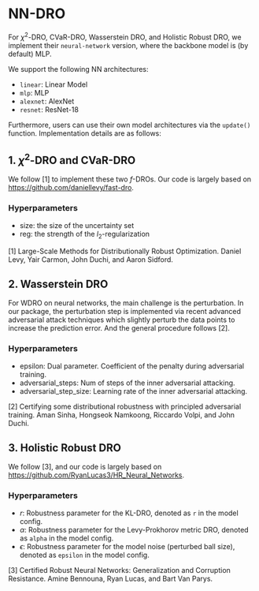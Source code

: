 # NN-DRO

For $\chi^2$-DRO, CVaR-DRO, Wasserstein DRO, and Holistic Robust DRO, we implement their `neural-network` version, where the backbone model is (by default) MLP.

We support the following NN architectures:
- `linear`: Linear Model
- `mlp`: MLP
- `alexnet`: AlexNet
- `resnet`: ResNet-18

Furthermore, users can use their own model architectures via the `update()` function.
Implementation details are as follows:

## 1. $\chi^2$-DRO and CVaR-DRO
We follow [1] to implement these two $f$-DROs. Our code is largely based on https://github.com/daniellevy/fast-dro.

### Hyperparameters
- size: the size of the uncertainty set
- reg: the strength of the $l_2$-regularization


[1] Large-Scale Methods for Distributionally Robust Optimization. Daniel Levy, Yair Carmon, John Duchi, and Aaron Sidford. 


## 2. Wasserstein DRO
For WDRO on neural networks, the main challenge is the perturbation. In our package, the perturbation step is implemented via recent advanced adversarial attack techniques which slightly perturb the data points to increase the prediction error. And the general procedure follows [2].


### Hyperparameters
- epsilon: Dual parameter. Coefficient of the penalty during adversarial training.
- adversarial_steps: Num of steps of the inner adversarial attacking.
- adversarial_step_size: Learning rate of the inner adversarial attacking.


[2] Certifying some distributional robustness with principled adversarial training. Aman Sinha, Hongseok Namkoong, Riccardo Volpi, and John Duchi.


## 3. Holistic Robust DRO
We follow [3], and our code is largely based on https://github.com/RyanLucas3/HR_Neural_Networks.

### Hyperparameters
* $r$: Robustness parameter for the KL-DRO, denoted as ``r`` in the model config.
* $\alpha$: Robustness parameter for the Levy-Prokhorov metric DRO, denoted as ``alpha`` in the model config.
* $\epsilon$: Robustness parameter for the model noise (perturbed ball size), denoted as ``epsilon`` in the model config.


[3] Certified Robust Neural Networks: Generalization and Corruption Resistance. Amine Bennouna, Ryan Lucas, and Bart Van Parys.